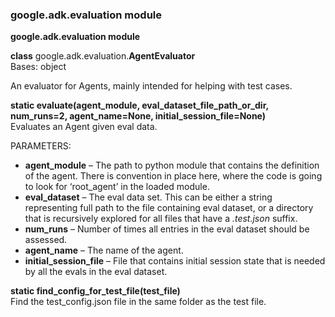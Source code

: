 ### google.adk.evaluation module

**google.adk.evaluation module**

**class** google.adk.evaluation.**AgentEvaluator**  
Bases: object

An evaluator for Agents, mainly intended for helping with test cases.

**static evaluate(agent\_module, eval\_dataset\_file\_path\_or\_dir, num\_runs=2, agent\_name=None, initial\_session\_file=None)**  
Evaluates an Agent given eval data.

PARAMETERS:

* **agent\_module** – The path to python module that contains the definition of the agent. There is convention in place here, where the code is going to look for ‘root\_agent’ in the loaded module.  
* **eval\_dataset** – The eval data set. This can be either a string representing full path to the file containing eval dataset, or a directory that is recursively explored for all files that have a *.test.json* suffix.  
* **num\_runs** – Number of times all entries in the eval dataset should be assessed.  
* **agent\_name** – The name of the agent.  
* **initial\_session\_file** – File that contains initial session state that is needed by all the evals in the eval dataset.

**static find\_config\_for\_test\_file(test\_file)**  
Find the test\_config.json file in the same folder as the test file.

